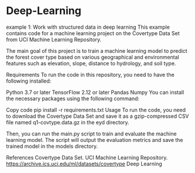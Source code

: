 # Deep-Learning
example 1: Work with structured data in deep learning
This example contains code for a machine learning project on the Covertype Data Set from UCI Machine Learning Repository.

The main goal of this project is to train a machine learning model to predict the forest cover type based on various geographical and environmental features such as elevation, slope, distance to hydrology, and soil type.

Requirements
To run the code in this repository, you need to have the following installed:

Python 3.7 or later
TensorFlow 2.12 or later
Pandas
Numpy
You can install the necessary packages using the following command:

Copy code
pip install -r requirements.txt
Usage
To run the code, you need to download the Covertype Data Set and save it as a gzip-compressed CSV file named q1-covtype.data.gz in the eyd directory.

Then, you can run the main.py script to train and evaluate the machine learning model. The script will output the evaluation metrics and save the trained model in the models directory.

References
Covertype Data Set. UCI Machine Learning Repository. https://archive.ics.uci.edu/ml/datasets/covertype
Deep Learning
